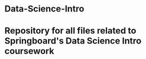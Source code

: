 # Data-Science-Intro

# Repository for all files related to Springboard's Data Science Intro coursework
